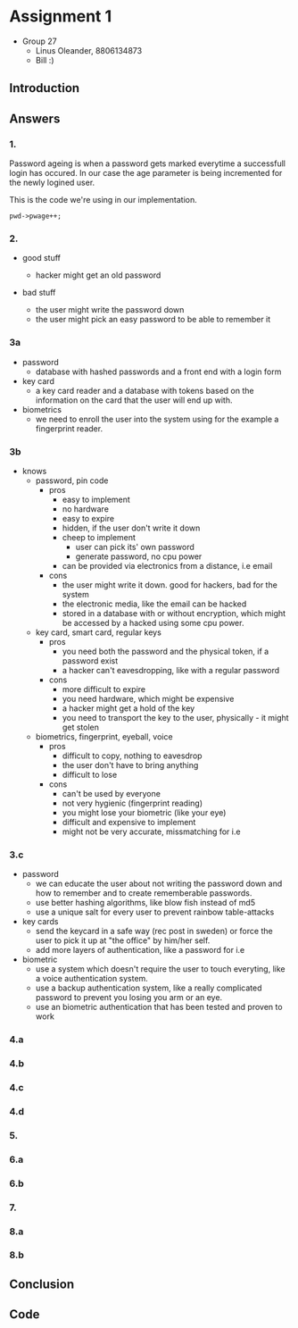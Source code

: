 # Assignment 1

- Group 27
  - Linus Oleander, 8806134873
  - Bill :)

## Introduction

## Answers

### 1.

Password ageing is when a password gets marked everytime a successfull login has occured. In our case the age parameter is being incremented for the newly logined user.

This is the code we're using in our implementation.

```
pwd->pwage++;
```

### 2.

- good stuff
  - hacker might get an old password

- bad stuff
  - the user might write the password down
  - the user might pick an easy password to be able to remember it

### 3a

- password
  - database with hashed passwords and a front end with a login form
- key card
  - a key card reader and a database with tokens based on the information on the card that the user will end up with.
- biometrics
  - we need to enroll the user into the system using for the example a fingerprint reader.

### 3b

- knows
  - password, pin code
    - pros
      - easy to implement
      - no hardware
      - easy to expire
      - hidden, if the user don't write it down
      - cheep to implement
        - user can pick its' own password
        - generate password, no cpu power
      - can be provided via electronics from a distance, i.e email
    - cons
      - the user might write it down. good for hackers, bad for the system
      - the electronic media, like the email can be hacked
      - stored in a database with or without encryption, which might be accessed by a hacked using some cpu power.
  - key card, smart card, regular keys
    - pros
      - you need both the password and the physical token, if a password exist
      - a hacker can't eavesdropping, like with a regular password
    - cons
      - more difficult to expire
      - you need hardware, which might be expensive
      - a hacker might get a hold of the key
      - you need to transport the key to the user, physically - it might get stolen
  - biometrics, fingerprint, eyeball, voice
    - pros
      - difficult to copy, nothing to eavesdrop
      - the user don't have to bring anything
      - difficult to lose
    - cons
      - can't be used by everyone
      - not very hygienic (fingerprint reading)
      - you might lose your biometric (like your eye)
      - difficult and expensive to implement
      - might not be very accurate, missmatching for i.e

### 3.c

- password
  - we can educate the user about not writing the password down and how to remember and to create rememberable passwords.
  - use better hashing algorithms, like blow fish instead of md5
  - use a unique salt for every user to prevent rainbow table-attacks
- key cards
  - send the keycard in a safe way (rec post in sweden) or force the user to pick it up at "the office" by him/her self.
  - add more layers of authentication, like a password for i.e
- biometric
  - use a system which doesn't require the user to touch everyting, like a voice authentication system.
  - use a backup authentication system, like a really complicated password to prevent you losing you arm or an eye.
  - use an biometric authentication that has been tested and proven to work

### 4.a

### 4.b

### 4.c

### 4.d

### 5.

### 6.a

### 6.b

### 7.

### 8.a

### 8.b

## Conclusion

## Code